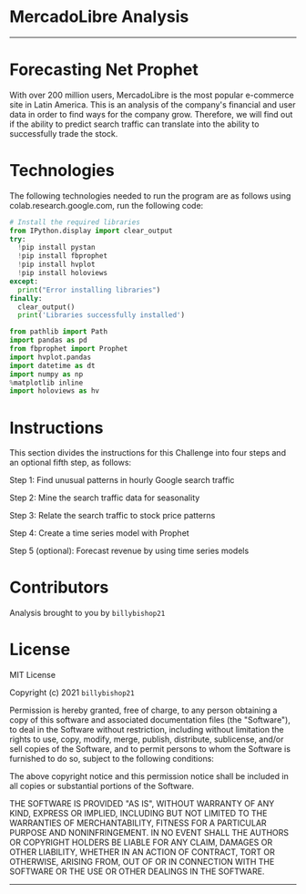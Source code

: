 # MercadoLibre Analysis
---

# Forecasting Net Prophet

With over 200 million users, MercadoLibre is the most popular e-commerce site in Latin America. This is an analysis  of the company's financial and user data in order to find ways for the company grow. Therefore, we will find out if the ability to predict search traffic can translate into the ability to successfully trade the stock.

# Technologies

The following technologies needed to run the program are as follows using colab.research.google.com, run the following code:

```python
# Install the required libraries
from IPython.display import clear_output
try:
  !pip install pystan
  !pip install fbprophet
  !pip install hvplot
  !pip install holoviews
except:
  print("Error installing libraries")
finally:
  clear_output()
  print('Libraries successfully installed')

from pathlib import Path
import pandas as pd
from fbprophet import Prophet
import hvplot.pandas
import datetime as dt
import numpy as np
%matplotlib inline
import holoviews as hv
```

# Instructions

This section divides the instructions for this Challenge into four steps and an optional fifth step, as follows:

Step 1: Find unusual patterns in hourly Google search traffic

Step 2: Mine the search traffic data for seasonality

Step 3: Relate the search traffic to stock price patterns

Step 4: Create a time series model with Prophet

Step 5 (optional): Forecast revenue by using time series models

# Contributors

Analysis brought to you by `billybishop21`


# License

MIT License

Copyright (c) 2021 `billybishop21`

Permission is hereby granted, free of charge, to any person obtaining a copy
of this software and associated documentation files (the "Software"), to deal
in the Software without restriction, including without limitation the rights
to use, copy, modify, merge, publish, distribute, sublicense, and/or sell
copies of the Software, and to permit persons to whom the Software is
furnished to do so, subject to the following conditions:

The above copyright notice and this permission notice shall be included in all
copies or substantial portions of the Software.

THE SOFTWARE IS PROVIDED "AS IS", WITHOUT WARRANTY OF ANY KIND, EXPRESS OR
IMPLIED, INCLUDING BUT NOT LIMITED TO THE WARRANTIES OF MERCHANTABILITY,
FITNESS FOR A PARTICULAR PURPOSE AND NONINFRINGEMENT. IN NO EVENT SHALL THE
AUTHORS OR COPYRIGHT HOLDERS BE LIABLE FOR ANY CLAIM, DAMAGES OR OTHER
LIABILITY, WHETHER IN AN ACTION OF CONTRACT, TORT OR OTHERWISE, ARISING FROM,
OUT OF OR IN CONNECTION WITH THE SOFTWARE OR THE USE OR OTHER DEALINGS IN THE
SOFTWARE.

---


